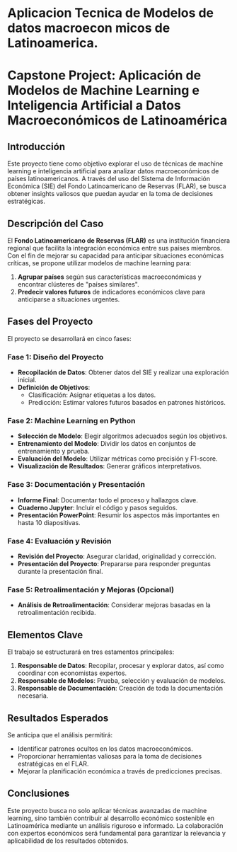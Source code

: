 # Aplicacion Tecnica de Modelos de datos macroecon micos de Latinoamerica.

# Capstone Project: Aplicación de Modelos de Machine Learning e Inteligencia Artificial a Datos Macroeconómicos de Latinoamérica

## Introducción

Este proyecto tiene como objetivo explorar el uso de técnicas de machine learning e inteligencia artificial para analizar datos macroeconómicos de países latinoamericanos. A través del uso del Sistema de Información Económica (SIE) del Fondo Latinoamericano de Reservas (FLAR), se busca obtener insights valiosos que puedan ayudar en la toma de decisiones estratégicas.

## Descripción del Caso

El **Fondo Latinoamericano de Reservas (FLAR)** es una institución financiera regional que facilita la integración económica entre sus países miembros. Con el fin de mejorar su capacidad para anticipar situaciones económicas críticas, se propone utilizar modelos de machine learning para:

1. **Agrupar países** según sus características macroeconómicas y encontrar clústeres de "países similares".
2. **Predecir valores futuros** de indicadores económicos clave para anticiparse a situaciones urgentes.

## Fases del Proyecto

El proyecto se desarrollará en cinco fases:

### Fase 1: Diseño del Proyecto
- **Recopilación de Datos**: Obtener datos del SIE y realizar una exploración inicial.
- **Definición de Objetivos**:
  - Clasificación: Asignar etiquetas a los datos.
  - Predicción: Estimar valores futuros basados en patrones históricos.
  
### Fase 2: Machine Learning en Python
- **Selección de Modelo**: Elegir algoritmos adecuados según los objetivos.
- **Entrenamiento del Modelo**: Dividir los datos en conjuntos de entrenamiento y prueba.
- **Evaluación del Modelo**: Utilizar métricas como precisión y F1-score.
- **Visualización de Resultados**: Generar gráficos interpretativos.

### Fase 3: Documentación y Presentación
- **Informe Final**: Documentar todo el proceso y hallazgos clave.
- **Cuaderno Jupyter**: Incluir el código y pasos seguidos.
- **Presentación PowerPoint**: Resumir los aspectos más importantes en hasta 10 diapositivas.

### Fase 4: Evaluación y Revisión
- **Revisión del Proyecto**: Asegurar claridad, originalidad y corrección.
- **Presentación del Proyecto**: Prepararse para responder preguntas durante la presentación final.

### Fase 5: Retroalimentación y Mejoras (Opcional)
- **Análisis de Retroalimentación**: Considerar mejoras basadas en la retroalimentación recibida.

## Elementos Clave

El trabajo se estructurará en tres estamentos principales:

1. **Responsable de Datos**: Recopilar, procesar y explorar datos, así como coordinar con economistas expertos.
2. **Responsable de Modelos**: Prueba, selección y evaluación de modelos.
3. **Responsable de Documentación**: Creación de toda la documentación necesaria.

## Resultados Esperados

Se anticipa que el análisis permitirá:
- Identificar patrones ocultos en los datos macroeconómicos.
- Proporcionar herramientas valiosas para la toma de decisiones estratégicas en el FLAR.
- Mejorar la planificación económica a través de predicciones precisas.

## Conclusiones

Este proyecto busca no solo aplicar técnicas avanzadas de machine learning, sino también contribuir al desarrollo económico sostenible en Latinoamérica mediante un análisis riguroso e informado. La colaboración con expertos económicos será fundamental para garantizar la relevancia y aplicabilidad de los resultados obtenidos.

